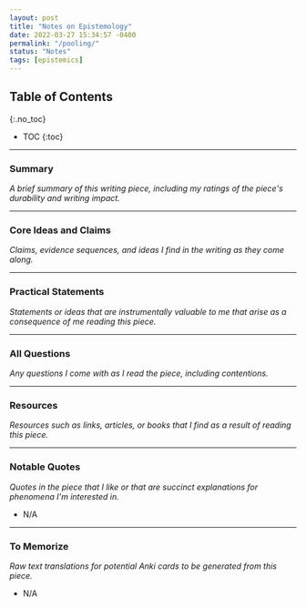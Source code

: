 ```yaml
---
layout: post
title: "Notes on Epistemology"
date: 2022-03-27 15:34:57 -0400
permalink: "/pooling/"
status: "Notes"
tags: [epistemics]
---
```


## Table of Contents
{:.no_toc}
* TOC
{:toc}

---

### Summary
_A brief summary of this writing piece, including my ratings of the piece's durability and writing impact._

---

### Core Ideas and Claims
_Claims, evidence sequences, and ideas I find in the writing as they come along._


---


### Practical Statements
_Statements or ideas that are instrumentally valuable to me that arise as a consequence of me reading this piece._


---


### All Questions
_Any questions I come with as I read the piece, including contentions._


---


### Resources
_Resources such as links, articles, or books that I find as a result of reading this piece._


---

### Notable Quotes
_Quotes in the piece that I like or that are succinct explanations for phenomena I'm interested in._

- N/A

--- 

### To Memorize
_Raw text translations for potential Anki cards to be generated from this piece._

- N/A
